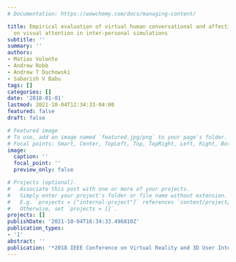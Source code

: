 ```yaml
---
# Documentation: https://wowchemy.com/docs/managing-content/

title: Empirical evaluation of virtual human conversational and affective animations
  on visual attention in inter-personal simulations
subtitle: ''
summary: ''
authors:
- Matias Volonte
- Andrew Robb
- Andrew T Duchowski
- Sabarish V Babu
tags: []
categories: []
date: '2018-01-01'
lastmod: 2021-10-04T12:34:33-04:00
featured: false
draft: false

# Featured image
# To use, add an image named `featured.jpg/png` to your page's folder.
# Focal points: Smart, Center, TopLeft, Top, TopRight, Left, Right, BottomLeft, Bottom, BottomRight.
image:
  caption: ''
  focal_point: ''
  preview_only: false

# Projects (optional).
#   Associate this post with one or more of your projects.
#   Simply enter your project's folder or file name without extension.
#   E.g. `projects = ["internal-project"]` references `content/project/deep-learning/index.md`.
#   Otherwise, set `projects = []`.
projects: []
publishDate: '2021-10-04T16:34:33.496810Z'
publication_types:
- '1'
abstract: ''
publication: '*2018 IEEE Conference on Virtual Reality and 3D User Interfaces (VR)*'
---
```

